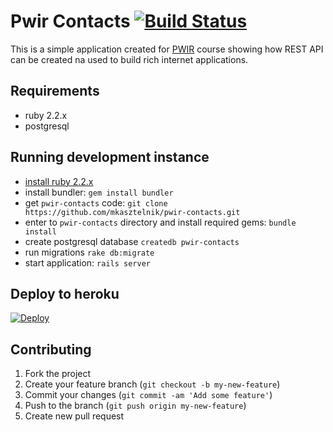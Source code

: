 # Pwir Contacts [![Build Status](https://travis-ci.org/mkasztelnik/pwir-contacts.svg)](https://travis-ci.org/mkasztelnik/pwir-contacts)

This is a simple application created for
[PWIR](http://artemis.wszib.edu.pl/~kaszteln/pwir)
course showing how REST API can be created na used to build rich internet
applications.

## Requirements

  - ruby 2.2.x
  - postgresql

## Running development instance

  - [install ruby 2.2.x](https://www.ruby-lang.org/pl/downloads/)
  - install bundler: `gem install bundler`
  - get `pwir-contacts` code: `git clone https://github.com/mkasztelnik/pwir-contacts.git`
  - enter to `pwir-contacts` directory and install required gems: `bundle install`
  - create postgresql database `createdb pwir-contacts`
  - run migrations `rake db:migrate`
  - start application: `rails server`

## Deploy to heroku

[![Deploy](https://www.herokucdn.com/deploy/button.png)](https://heroku.com/deploy)

## Contributing

1. Fork the project
2. Create your feature branch (`git checkout -b my-new-feature`)
3. Commit your changes (`git commit -am 'Add some feature'`)
4. Push to the branch (`git push origin my-new-feature`)
5. Create new pull request
